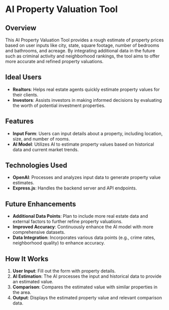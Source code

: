 # AI Property Valuation Tool

## Overview

This AI Property Valuation Tool provides a rough estimate of property prices based on user inputs like city, state, square footage, number of bedrooms and bathrooms, and acreage. By integrating additional data in the future such as criminal activity and neighborhood rankings, the tool aims to offer more accurate and refined property valuations.

## Ideal Users

- **Realtors**: Helps real estate agents quickly estimate property values for their clients.
- **Investors**: Assists investors in making informed decisions by evaluating the worth of potential investment properties.

## Features

- **Input Form**: Users can input details about a property, including location, size, and number of rooms.
- **AI Model**: Utilizes AI to estimate property values based on historical data and current market trends.

## Technologies Used

- **OpenAI**: Processes and analyzes input data to generate property value estimates.
- **Express.js**: Handles the backend server and API endpoints.

## Future Enhancements

- **Additional Data Points**: Plan to include more real estate data and external factors to further refine property valuations.
- **Improved Accuracy**: Continuously enhance the AI model with more comprehensive datasets.
- **Data Integration**: Incorporates various data points (e.g., crime rates, neighborhood quality) to enhance accuracy.

## How It Works

1. **User Input**: Fill out the form with property details.
2. **AI Estimation**: The AI processes the input and historical data to provide an estimated value.
3. **Comparison**: Compares the estimated value with similar properties in the area.
4. **Output**: Displays the estimated property value and relevant comparison data.
